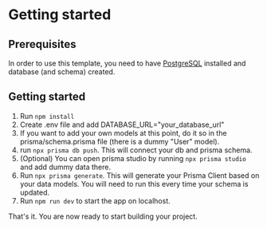 # Getting started

## Prerequisites

In order to use this template, you need to have [PostgreSQL](https://www.postgresql.org/) installed and database (and schema) created.

## Getting started

1. Run `npm install`
2. Create .env file and add DATABASE_URL="your_database_url"
3. If you want to add your own models at this point, do it so in the prisma/schema.prisma file (there is a dummy "User" model).
4. run `npx prisma db push`. This will connect your db and prisma schema.
5. (Optional) You can open prisma studio by running `npx prisma studio` and add dummy data there.
6. Run `npx prisma generate`. This will generate your Prisma Client based on your data models. You will need to run this every time your schema is updated.
7. Run `npm run dev` to start the app on localhost.

That's it. You are now ready to start building your project.
